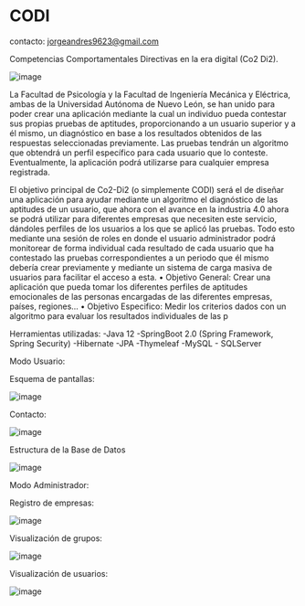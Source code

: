 # CODI

contacto: jorgeandres9623@gmail.com

Competencias Comportamentales Directivas en la era digital (Co2 Di2).

![image](https://user-images.githubusercontent.com/29785115/70220769-b3b12980-170c-11ea-8060-eb04b7639a2d.png)

La Facultad de Psicología y la Facultad de Ingeniería Mecánica y Eléctrica, ambas de la Universidad Autónoma de Nuevo León, se han unido para poder crear una aplicación mediante la cual un individuo pueda contestar sus propias pruebas de aptitudes, proporcionando a un usuario superior y a él mismo, un diagnóstico en base a los resultados obtenidos de las respuestas seleccionadas previamente. Las pruebas tendrán un algoritmo que obtendrá un perfil específico para cada usuario que lo conteste. Eventualmente, la aplicación podrá utilizarse para cualquier empresa registrada.

El objetivo principal de Co2-Di2 (o simplemente CODI) será el de diseñar una aplicación para
ayudar mediante un algoritmo el diagnóstico de las aptitudes de un usuario, que ahora con el avance
en la industria 4.0 ahora se podrá utilizar para diferentes empresas que necesiten este servicio,
dándoles perfiles de los usuarios a los que se aplicó las pruebas. Todo esto mediante una sesión de
roles en donde el usuario administrador podrá monitorear de forma individual cada resultado de cada
usuario que ha contestado las pruebas correspondientes a un periodo que él mismo debería crear
previamente y mediante un sistema de carga masiva de usuarios para facilitar el acceso a esta.
• Objetivo General: Crear una aplicación que pueda tomar los diferentes perfiles de aptitudes
emocionales de las personas encargadas de las diferentes empresas, países, regiones…
• Objetivo Especifico: Medir los criterios dados con un algoritmo para evaluar los resultados
individuales de las p

Herramientas utilizadas:
-Java 12
-SpringBoot 2.0 (Spring Framework, Spring Security)
-Hibernate
-JPA
-Thymeleaf
-MySQL - SQLServer

Modo Usuario:

Esquema de pantallas: 

![image](https://user-images.githubusercontent.com/29785115/70221245-9df03400-170d-11ea-9a59-4a105694a31c.png)

Contacto:

![image](https://user-images.githubusercontent.com/29785115/70221832-a7c66700-170e-11ea-8c20-be8a4b13a9b0.png)

Estructura de la Base de Datos

![image](https://user-images.githubusercontent.com/29785115/70221290-b19b9a80-170d-11ea-9693-406fb89a7c9c.png)



Modo Administrador:

Registro de empresas:

![image](https://user-images.githubusercontent.com/29785115/70221502-16ef8b80-170e-11ea-83d9-88509d0b387b.png)

Visualización de grupos:

![image](https://user-images.githubusercontent.com/29785115/70221558-35558700-170e-11ea-9d92-1dc8b352f71f.png)

Visualización de usuarios:

![image](https://user-images.githubusercontent.com/29785115/70221624-528a5580-170e-11ea-9b21-a80c38df5d12.png)
